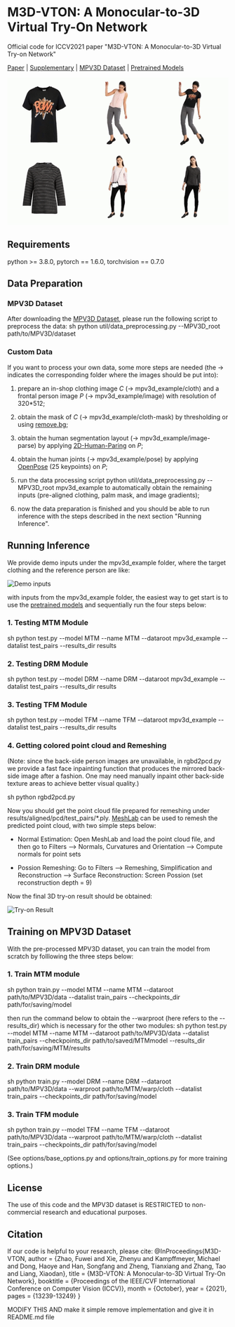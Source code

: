 # M3D-VTON: A Monocular-to-3D Virtual Try-On Network
Official code for ICCV2021 paper "M3D-VTON: A Monocular-to-3D Virtual Try-on Network"

[Paper](https://arxiv.org/abs/2108.05126) | [Supplementary](https://figshare.com/s/eaa35bf3a6b14f783bd5) | [MPV3D Dataset](https://drive.google.com/file/d/1qcynpXZ9eSlzTV-RDCr-Yip3GcuU314h/view?usp=sharing) | [Pretrained Models](https://figshare.com/s/fad809619d2f9ac666fc)

![Myntra-GenZ-Fashion-Integration](/M3D-VTON/assets/teaser.gif "Teaser GIF")
## Requirements
python >= 3.8.0, pytorch == 1.6.0, torchvision == 0.7.0


## Data Preparation

### MPV3D Dataset
After downloading the [MPV3D Dataset](https://drive.google.com/file/d/1qcynpXZ9eSlzTV-RDCr-Yip3GcuU314h/view?usp=sharing), please run the following script to preprocess the data:
sh
python util/data_preprocessing.py --MPV3D_root path/to/MPV3D/dataset


### Custom Data

If you want to process your own data, some more steps are needed (the &#8594; indicates the corresponding folder where the images should be put into):

1. prepare an in-shop clothing image *C* (&#8594; mpv3d_example/cloth) and a frontal person image *P* (&#8594; mpv3d_example/image) with resolution of 320*512;

2. obtain the mask of *C* (&#8594; mpv3d_example/cloth-mask) by thresholding or using [remove.bg](https://www.remove.bg/);

3. obtain the human segmentation layout (&#8594; mpv3d_example/image-parse) by applying [2D-Human-Paring](https://github.com/fyviezhao/2D-Human-Parsing) on *P*;

4. obtain the human joints (&#8594; mpv3d_example/pose) by applying [OpenPose](https://github.com/CMU-Perceptual-Computing-Lab/openpose) (25 keypoints) on *P*;

5. run the data processing script python util/data_preprocessing.py --MPV3D_root mpv3d_example to automatically obtain the remaining inputs (pre-aligned clothing, palm mask, and image gradients);

6. now the data preparation is finished and you should be able to run inference with the steps described in the next section "Running Inference". 

## Running Inference
We provide demo inputs under the mpv3d_example folder, where the target clothing and the reference person are like:

![Demo inputs](/assets/demo_inputs.png)

with inputs from the mpv3d_example folder, the easiest way to get start is to use the [pretrained models](https://figshare.com/s/fad809619d2f9ac666fc) and sequentially run the four steps below:

### 1. Testing MTM Module
sh
python test.py --model MTM --name MTM --dataroot mpv3d_example --datalist test_pairs --results_dir results


### 2. Testing DRM Module
sh
python test.py --model DRM --name DRM --dataroot mpv3d_example --datalist test_pairs --results_dir results
  

### 3. Testing TFM Module
sh
python test.py --model TFM --name TFM --dataroot mpv3d_example --datalist test_pairs --results_dir results


### 4. Getting colored point cloud and Remeshing

(Note: since the back-side person images are unavailable, in rgbd2pcd.py we provide a fast face inpainting function that produces the mirrored back-side image after a fashion. One may need manually inpaint other back-side texture areas to achieve better visual quality.)

sh
python rgbd2pcd.py


Now you should get the point cloud file prepared for remeshing under results/aligned/pcd/test_pairs/*.ply. [MeshLab](https://www.meshlab.net/) can be used to remesh the predicted point cloud, with two simple steps below:

- Normal Estimation: Open MeshLab and load the point cloud file, and then go to Filters --> Normals, Curvatures and Orientation --> Compute normals for point sets

- Possion Remeshing: Go to Filters --> Remeshing, Simplification and Reconstruction --> Surface Reconstruction: Screen Possion (set reconstruction depth = 9)

Now the final 3D try-on result should be obtained:

![Try-on Result](/assets/meshlab_snapshot.png "Try-on Result")

## Training on MPV3D Dataset

With the pre-processed MPV3D dataset, you can train the model from scratch by folllowing the three steps below:

### 1. Train MTM module

sh
python train.py --model MTM --name MTM --dataroot path/to/MPV3D/data --datalist train_pairs --checkpoints_dir path/for/saving/model


then run the command below to obtain the --warproot (here refers to the --results_dir) which is necessary for the other two modules:
sh
python test.py --model MTM --name MTM --dataroot path/to/MPV3D/data --datalist train_pairs --checkpoints_dir path/to/saved/MTMmodel --results_dir path/for/saving/MTM/results


### 2. Train DRM module

sh
python train.py --model DRM --name DRM --dataroot path/to/MPV3D/data --warproot path/to/MTM/warp/cloth --datalist train_pairs --checkpoints_dir path/for/saving/model


### 3. Train TFM module

sh
python train.py --model TFM --name TFM --dataroot path/to/MPV3D/data --warproot path/to/MTM/warp/cloth --datalist train_pairs --checkpoints_dir path/for/saving/model


(See options/base_options.py and options/train_options.py for more training options.)

## License
The use of this code and the MPV3D dataset is RESTRICTED to non-commercial research and educational purposes.

## Citation
If our code is helpful to your research, please cite:
@InProceedings{M3D-VTON,
    author    = {Zhao, Fuwei and Xie, Zhenyu and Kampffmeyer, Michael and Dong, Haoye and Han, Songfang and Zheng, Tianxiang and Zhang, Tao and Liang, Xiaodan},
    title     = {M3D-VTON: A Monocular-to-3D Virtual Try-On Network},
    booktitle = {Proceedings of the IEEE/CVF International Conference on Computer Vision (ICCV)},
    month     = {October},
    year      = {2021},
    pages     = {13239-13249}
}


MODIFY THIS AND make it simple remove implementation and give it in README.md file


